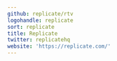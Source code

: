 ```yaml
---
github: replicate/rtv
logohandle: replicate
sort: replicate
title: Replicate
twitter: replicatehq
website: 'https://replicate.com/'
---
```

